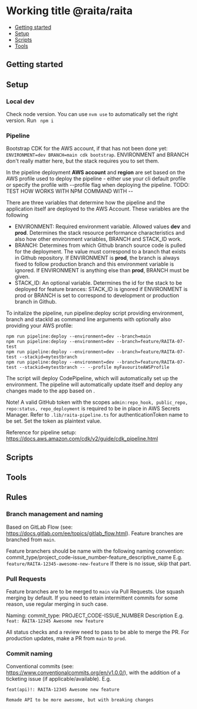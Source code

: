 # Working title @raita/raita

- [Getting started](#getting-started)
- [Setup](#setup)
- [Scripts](#scripts)
- [Tools](#tools)

## Getting started

## Setup

### Local dev

Check node version. You can use `nvm use` to automatically set the right version.
Run ` npm i`

### Pipeline

Bootstrap CDK for the AWS account, if that has not been done yet: `ENVIRONMENT=dev BRANCH=main cdk bootstrap`. ENVIRONMENT and BRANCH don't really matter here, but the stack requires you to set them.

In the pipeline deployment **AWS account** and **region** are set based on the AWS profile used to deploy the
pipeline - either use your cli default profile or specify the profile with --profile flag when deploying the pipeline.
TODO: TEST HOW WORKS WITH NPM COMMAND WITH --

There are three variables that determine how the pipeline and the application itself are deployed to the AWS Account. These variables are the following

- ENVIRONMENT: Required environment variable. Allowed values **dev** and **prod**. Determines the stack resource performance characteristics and also how other environment variables, BRANCH and STACK_ID work.
- BRANCH: Determines from which Github branch source code is pulled for the deployment. The value must correspond to a branch that exists in Github repository. If ENVIRONMENT is **prod**, the branch is always fixed to follow production branch and this environment variable is ignored. If ENVIRONMENT is anything else than **prod**, BRANCH must be given.
- STACK_ID: An optional variable. Determines the id for the stack to be deployed for feature brances: STACK_ID is ignored if ENVIRONMENT is prod or BRANCH is set to correspond to development or production branch in Github.

To initalize the pipeline, run pipeline:deploy script providing environment, branch and stackId as command line arguments with optionally also providing your AWS profile:

    npm run pipeline:deploy --environment=dev --branch=main
    npm run pipeline:deploy --environment=dev --branch=feature/RAITA-07-test
    npm run pipeline:deploy --environment=dev --branch=feature/RAITA-07-test --stackid=mytestbranch
    npm run pipeline:deploy --environment=dev --branch=feature/RAITA-07-test --stackid=mytestbranch -- --profile myFavouriteAWSProfile

The script will deploy CodePipeline, which will automatically set up the environment. The pipeline will automatically update itself and deploy any changes made to the app based on .

Note! A valid GitHub token with the scopes `admin:repo_hook, public_repo, repo:status, repo_deployment` is required to be in place in AWS Secrets Manager. Refer to `.lib/raita-pipeline.ts` for authenticationToken name to be set. Set the token as plaintext value.

Reference for pipeline setup: https://docs.aws.amazon.com/cdk/v2/guide/cdk_pipeline.html

## Scripts

## Tools

## Rules

### Branch management and naming

Based on GitLab Flow (see: https://docs.gitlab.com/ee/topics/gitlab_flow.html). Feature branches are branched from `main`.

Feature branchers should be name with the following naming convention:
commit_type/project_code-issue_number-feature_descriptive_name
E.g. `feature/RAITA-12345-awesome-new-feature`
If there is no issue, skip that part.

### Pull Requests

Feature branches are to be merged to `main` via Pull Requests. Use squash merging by default. If you need to retain intermittent commits for some reason, use regular merging in such case.

Naming: commit_type: PROJECT_CODE-ISSUE_NUMBER Description
E.g. `feat: RAITA-12345 Awesome new feature`

All status checks and a review need to pass to be able to merge the PR. For production updates, make a PR from `main` to `prod`.

### Commit naming

Conventional commits (see: https://www.conventionalcommits.org/en/v1.0.0/), with the addition of a ticketing issue (if applicable/available).
E.g.

```
feat(api)!: RAITA-12345 Awesome new feature

Remade API to be more awesome, but with breaking changes
```
